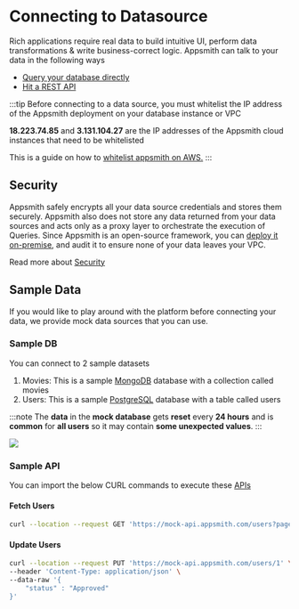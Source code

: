 # Connecting to Datasource

Rich applications require real data to build intuitive UI, perform data transformations & write business-correct logic. Appsmith can talk to your data in the following ways

* [Query your database directly](connecting-to-databases)
* [Hit a REST API](authentication/)

:::tip
Before connecting to a data source, you must whitelist the IP address of the Appsmith deployment on your database instance or VPC

**18.223.74.85** and **3.131.104.27** are the IP addresses of the Appsmith cloud instances that need to be whitelisted

This is a guide on how to [whitelist appsmith on AWS.](learning-and-resources/how-to-guides/aws-whitelist)
:::

## Security

Appsmith safely encrypts all your data source credentials and stores them securely. Appsmith also does not store any data returned from your data sources and acts only as a proxy layer to orchestrate the execution of Queries. Since Appsmith is an open-source framework, you can [deploy it on-premise](/getting-started/setup/), and audit it to ensure none of your data leaves your VPC.

Read more about [Security](/product/security)

## Sample Data

If you would like to play around with the platform before connecting your data, we provide mock data sources that you can use.

### Sample DB

You can connect to 2 sample datasets

1. Movies: This is a sample [MongoDB](/reference/datasources/querying-mongodb/) database with a collection called movies
2. Users: This is a sample [PostgreSQL](/reference/datasources/querying-postgres) database with a table called users

:::note
The **data** in the **mock database** gets **reset** every **24 hours** and is **common** for **all users** so it may contain **some unexpected values**.
:::

![](</img/add_mock_db_(3).gif>)

### Sample API

You can import the below CURL commands to execute these [APIs](authentication/)

#### Fetch Users

```bash
curl --location --request GET 'https://mock-api.appsmith.com/users?page=1'
```

#### Update Users

```bash
curl --location --request PUT 'https://mock-api.appsmith.com/users/1' \
--header 'Content-Type: application/json' \
--data-raw '{
    "status" : "Approved"
}'
```
